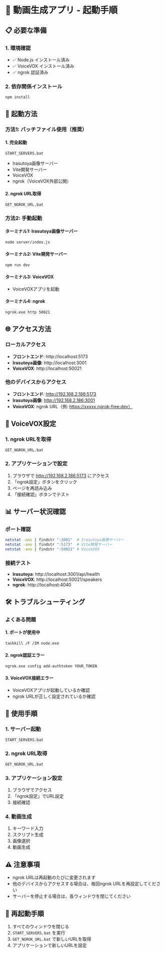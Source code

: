 # 🚀 動画生成アプリ - 起動手順

## 📋 必要な準備

### 1. 環境確認
- ✅ Node.js インストール済み
- ✅ VoiceVOX インストール済み
- ✅ ngrok 認証済み

### 2. 依存関係インストール
```bash
npm install
```

## 🎯 起動方法

### 方法1: バッチファイル使用（推奨）

#### 1. 完全起動
```bash
START_SERVERS.bat
```
- Irasutoya画像サーバー
- Vite開発サーバー
- VoiceVOX
- ngrok（VoiceVOX外部公開）

#### 2. ngrok URL取得
```bash
GET_NGROK_URL.bat
```

### 方法2: 手動起動

#### ターミナル1: Irasutoya画像サーバー
```bash
node server/index.js
```

#### ターミナル2: Vite開発サーバー
```bash
npm run dev
```

#### ターミナル3: VoiceVOX
- VoiceVOXアプリを起動

#### ターミナル4: ngrok
```bash
ngrok.exe http 50021
```

## 🌐 アクセス方法

### ローカルアクセス
- **フロントエンド**: http://localhost:5173
- **Irasutoya画像**: http://localhost:3001
- **VoiceVOX**: http://localhost:50021

### 他のデバイスからアクセス
- **フロントエンド**: http://192.168.2.186:5173
- **Irasutoya画像**: http://192.168.2.186:3001
- **VoiceVOX**: ngrok URL（例: https://xxxxx.ngrok-free.dev）

## 🔧 VoiceVOX設定

### 1. ngrok URLを取得
```bash
GET_NGROK_URL.bat
```

### 2. アプリケーションで設定
1. ブラウザで http://192.168.2.186:5173 にアクセス
2. 「ngrok設定」ボタンをクリック
3. ページを再読み込み
4. 「接続確認」ボタンでテスト

## 📊 サーバー状況確認

### ポート確認
```bash
netstat -ano | findstr ":3001"  # Irasutoya画像サーバー
netstat -ano | findstr ":5173"  # Vite開発サーバー
netstat -ano | findstr ":50021" # VoiceVOX
```

### 接続テスト
- **Irasutoya**: http://localhost:3001/api/health
- **VoiceVOX**: http://localhost:50021/speakers
- **ngrok**: http://localhost:4040

## 🛠️ トラブルシューティング

### よくある問題

#### 1. ポートが使用中
```bash
taskkill /F /IM node.exe
```

#### 2. ngrok認証エラー
```bash
ngrok.exe config add-authtoken YOUR_TOKEN
```

#### 3. VoiceVOX接続エラー
- VoiceVOXアプリが起動しているか確認
- ngrok URLが正しく設定されているか確認

## 📝 使用手順

### 1. サーバー起動
```bash
START_SERVERS.bat
```

### 2. ngrok URL取得
```bash
GET_NGROK_URL.bat
```

### 3. アプリケーション設定
1. ブラウザでアクセス
2. 「ngrok設定」でURL設定
3. 接続確認

### 4. 動画生成
1. キーワード入力
2. スクリプト生成
3. 画像選択
4. 動画生成

## ⚠️ 注意事項

- ngrok URLは再起動のたびに変更されます
- 他のデバイスからアクセスする場合は、毎回ngrok URLを再設定してください
- サーバーを停止する場合は、各ウィンドウを閉じてください

## 🔄 再起動手順

1. すべてのウィンドウを閉じる
2. `START_SERVERS.bat` を実行
3. `GET_NGROK_URL.bat` で新しいURLを取得
4. アプリケーションで新しいURLを設定
